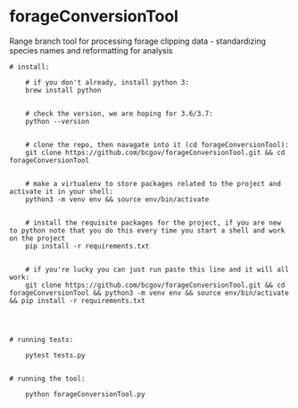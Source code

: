 # forageConversionTool
Range branch tool for processing forage clipping data - standardizing species names and reformatting for analysis


	# install:

		# if you don't already, install python 3:
		brew install python


		# check the version, we are hoping for 3.6/3.7:
		python --version


		# clone the repo, then navagate into it (cd forageConversionTool):
		git clone https://github.com/bcgov/forageConversionTool.git && cd forageConversionTool
		

		# make a virtualenv to store packages related to the project and activate it in your shell:
		python3 -m venv env && source env/bin/activate
		
		
		# install the requisite packages for the project, if you are new to python note that you do this every time you start a shell and work on the project
		pip install -r requirements.txt 


		# if you're lucky you can just run paste this line and it will all work:
		git clone https://github.com/bcgov/forageConversionTool.git && cd forageConversionTool && python3 -m venv env && source env/bin/activate && pip install -r requirements.txt 




	# running tests:

		pytest tests.py


	# running the tool:

		python forageConversionTool.py
